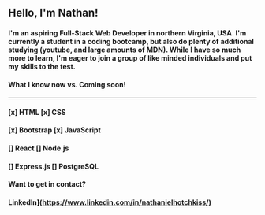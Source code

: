 ## **Hello, I'm Nathan!**

#### I'm an aspiring Full-Stack Web Developer in northern Virginia, USA. I'm currently a student in a coding bootcamp, but also do plenty of additional studying (youtube, and large amounts of MDN). While I have so much more to learn, I'm eager to join a group of like minded individuals and put my skills to the test.

#### What I know now vs. Coming soon!
-------------------------------------

#### [x] HTML        [x] CSS
#### [x] Bootstrap   [x] JavaScript
#### [] React        [] Node.js
#### [] Express.js   [] PostgreSQL


#### Want to get in contact? 
#### LinkedIn](https://www.linkedin.com/in/nathanielhotchkiss/)
